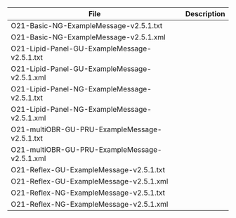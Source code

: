File|Description
----|-----------
O21-Basic-NG-ExampleMessage-v2.5.1.txt|
O21-Basic-NG-ExampleMessage-v2.5.1.xml|
O21-Lipid-Panel-GU-ExampleMessage-v2.5.1.txt|
O21-Lipid-Panel-GU-ExampleMessage-v2.5.1.xml|
O21-Lipid-Panel-NG-ExampleMessage-v2.5.1.txt|
O21-Lipid-Panel-NG-ExampleMessage-v2.5.1.xml|
O21-multiOBR-GU-PRU-ExampleMessage-v2.5.1.txt|
O21-multiOBR-GU-PRU-ExampleMessage-v2.5.1.xml|
O21-Reflex-GU-ExampleMessage-v2.5.1.txt|
O21-Reflex-GU-ExampleMessage-v2.5.1.xml|
O21-Reflex-NG-ExampleMessage-v2.5.1.txt|
O21-Reflex-NG-ExampleMessage-v2.5.1.xml|
